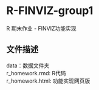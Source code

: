 # R-FINVIZ-group1
R 期末作业 - FINVIZ功能实现

## 文件描述
data：数据文件夹  
r_homework.rmd: R代码  
r_homework.html: 功能实现网页版  
